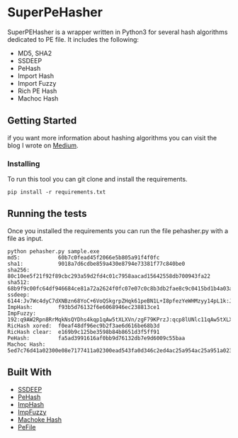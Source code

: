 # SuperPeHasher

SuperPEHasher is a wrapper written in Python3 for several hash algorithms dedicated to PE file. It includes the following:
* MD5, SHA2
* SSDEEP
* PeHash
* Import Hash
* Import Fuzzy
* Rich PE Hash
* Machoc Hash

## Getting Started
if you want more information about hashing algorithms you can visit the blog I wrote on [Medium](https://medium.com/@tom_rock/fifty-shades-of-malware-hashing-3783d98df59c?source=friends_link&sk=c3f3ed798e0c087eeb1d368868462724). 


### Installing

To run this tool you can git clone and install the requirements. 

```
pip install -r requirements.txt
```
          

## Running the tests

Once you installed the requirements you can run the file pehasher.py with a file as input. 

```
python pehasher.py sample.exe
md5:            60b7c0fead45f2066e5b805a91f4f0fc
sha1:           9018a7d6cdbe859a430e8794e73381f77c840be0
sha256:         80c10ee5f21f92f89cbc293a59d2fd4c01c7958aacad15642558db700943fa22
sha512:         68b9f9c00fc64df946684ce81a72a2624f0fc07e07c0c8b3db2fae8c9c0415bd1b4a03ad7ffa96985af0cc5e0410f6c5e29a30200efff21ab4b01369a3c59b58
ssdeep:         6144:Jv7Wc4dyC7dXNBzn68YoC+6VoQSkgrpZHqk61peBN1L+I8pfezYeWHMzyy14pL1k:JvSbJxPRC+XQSxb6Dc7RwIWHeGL7GOK
ImpHash:        f93b5d76132f6e6068946ec238813ce1
ImpFuzzy:       192:q9AW2Rpn8RrMqkNsQYDhs4kqp1qAw5tXLXVn/zgF79KPrzJ:qcp8lUNlc11qAw5tXLXV/zm79KP5
RicHash xored:  f0eaf48df96ec9b2f3ae6d616be68b3d
RicHash clear:  e169b9c125be3598b84b8651d3f5ff91
PeHash:         fa5ad3991616af0bb9d76132db7e9d6009c55baa
Machoc Hash:    5ed7c76d41a02300e08e7177411a02300ead543fa0d346c2ed4ac25a954ac25a951a02300e1a02300e000039423f2825315453253154531a02300e253154532531545325315453[Truncated] 
```


## Built With

* [SSDEEP](https://ssdeep-project.github.io/ssdeep/index.html)
* [PeHash](https://www.usenix.org/legacy/events/leet09/tech/full_papers/wicherski/wicherski_html/index.html) 
* [ImpHash](https://www.fireeye.com/blog/threat-research/2014/01/tracking-malware-import-hashing.html)
* [ImpFuzzy](https://github.com/JPCERTCC/impfuzzy)
* [Machoke Hash](https://blog.conixsecurity.fr/machoke-hashing/)
* [PeFile](https://github.com/erocarrera/pefile)


